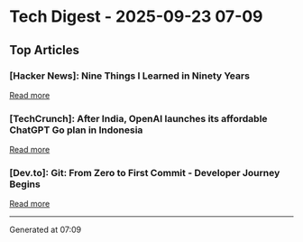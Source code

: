 # Tech Digest - 2025-09-23 07-09

## Top Articles

### [Hacker News]: Nine Things I Learned in Ninety Years
[Read more](http://edwardpackard.com/wp-content/uploads/2025/09/Nine-Things-I-Learned-in-Ninety-Years.pdf)

### [TechCrunch]: After India, OpenAI launches its affordable ChatGPT Go plan in Indonesia
[Read more](https://techcrunch.com/2025/09/22/after-india-openai-launches-its-affordable-chatgpt-go-plan-in-indonesia/)

### [Dev.to]: Git: From Zero to First Commit - Developer Journey Begins
[Read more](https://dev.to/swathi_macha/git-from-zero-to-first-commit-developer-journey-begins-170d)


---
Generated at 07:09
